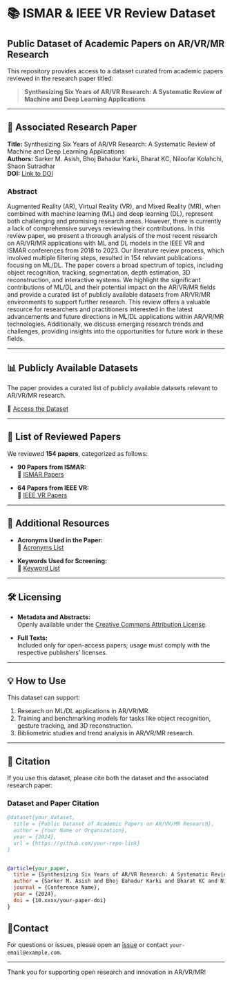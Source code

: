 # 📚 ISMAR & IEEE VR Review Dataset  

## Public Dataset of Academic Papers on AR/VR/MR Research  

This repository provides access to a dataset curated from academic papers reviewed in the research paper titled:  

> **Synthesizing Six Years of AR/VR Research: A Systematic Review of Machine and Deep Learning Applications**  

---

## 📄 Associated Research Paper  

**Title:** Synthesizing Six Years of AR/VR Research: A Systematic Review of Machine and Deep Learning Applications  
**Authors:** Sarker M. Asish, Bhoj Bahadur Karki, Bharat KC, Niloofar Kolahchi, Shaon Sutradhar  
**DOI:** [Link to DOI](https://doi.org/your-paper-doi)  

### Abstract  
Augmented Reality (AR), Virtual Reality (VR), and Mixed Reality (MR), when combined with machine learning (ML) and deep learning (DL), represent both challenging and promising research areas. However, there is currently a lack of comprehensive surveys reviewing their contributions. In this review paper, we present a thorough analysis of the most recent research on AR/VR/MR applications with ML and DL models in the IEEE VR and ISMAR conferences from 2018 to 2023. Our literature review process, which involved multiple filtering steps, resulted in 154 relevant publications focusing on ML/DL. The paper covers a broad spectrum of topics, including object recognition, tracking, segmentation, depth estimation, 3D reconstruction, and interactive systems. We highlight the significant contributions of ML/DL and their potential impact on the AR/VR/MR fields and provide a curated list of publicly available datasets from AR/VR/MR environments to support further research. This review offers a valuable resource for researchers and practitioners interested in the latest advancements and future directions in ML/DL applications within AR/VR/MR technologies. Additionally, we discuss emerging research trends and challenges, providing insights into the opportunities for future work in these fields.


---

## 📊 Publicly Available Datasets  

The paper provides a curated list of publicly available datasets relevant to AR/VR/MR research.  

🔗 [Access the Dataset](https://github.com/srgdshaon/test/blob/main/PublicDatasets.md)  

---

## 📑 List of Reviewed Papers  

We reviewed **154 papers**, categorized as follows:  

- **90 Papers from ISMAR:**  
  🔗 [ISMAR Papers](https://github.com/smasish/ISMAR_IEEEVR_REVIEW/blob/main/AllPapersWithAuthors_ISMAR.md)  

- **64 Papers from IEEE VR:**  
  🔗 [IEEE VR Papers](https://github.com/smasish/ISMAR_IEEEVR_REVIEW/blob/main/AllPapersWithAuthors_IEEEVR.md)  

---

## 🧾 Additional Resources  

- **Acronyms Used in the Paper:**  
  🔗 [Acronyms List](https://github.com/smasish/ISMAR_IEEEVR_REVIEW/blob/main/Acronyms.md)  

- **Keywords Used for Screening:**  
  🔗 [Keyword List](https://github.com/smasish/ISMAR_IEEEVR_REVIEW/blob/main/Keyword%20List.md)  

---

## 🛠 Licensing  

- **Metadata and Abstracts:**  
  Openly available under the [Creative Commons Attribution License](https://creativecommons.org/licenses/by/4.0/).  

- **Full Texts:**  
  Included only for open-access papers; usage must comply with the respective publishers' licenses.  

---

## 💡 How to Use  

This dataset can support:  

1. Research on ML/DL applications in AR/VR/MR.  
2. Training and benchmarking models for tasks like object recognition, gesture tracking, and 3D reconstruction.  
3. Bibliometric studies and trend analysis in AR/VR/MR research.  

---

## 📌 Citation  

If you use this dataset, please cite both the dataset and the associated research paper:  

### Dataset and Paper Citation  

```bibtex
@dataset{your_dataset,
  title = {Public Dataset of Academic Papers on AR/VR/MR Research},
  author = {Your Name or Organization},
  year = {2024},
  url = {https://github.com/your-repo-link}
}


@article{your_paper,
  title = {Synthesizing Six Years of AR/VR Research: A Systematic Review of Machine and Deep Learning Applications},
  author = {Sarker M. Asish and Bhoj Bahadur Karki and Bharat KC and Niloofar Kolahchi and Shaon Sutradhar},
  journal = {Conference Name},
  year = {2024},
  doi = {10.xxxx/your-paper-doi}
}
```
## 📌Contact

For questions or issues, please open an [issue](https://github.com/your-repo-link/issues) or contact `your-email@example.com`.

---

Thank you for supporting open research and innovation in AR/VR/MR!
